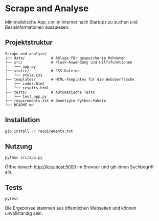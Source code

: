 # Scrape and Analyse

Minimalistische App, um im Internet nach Startups zu suchen und Basisinformationen auszulesen.

## Projektstruktur

```
Scrape-and-analyse/
├── data/            # Ablage für gespeicherte Rohdaten
├── src/             # Flask-Anwendung und Hilfsfunktionen
│   └── app.py
├── static/          # CSS-Dateien
│   └── style.css
├── templates/       # HTML-Templates für die Weboberfläche
│   ├── index.html
│   └── results.html
├── tests/           # Automatische Tests
│   └── test_app.py
├── requirements.txt # Benötigte Python-Pakete
└── README.md
```

## Installation

```bash
pip install -r requirements.txt
```

## Nutzung

```bash
python src/app.py
```

Öffne danach [http://localhost:5000](http://localhost:5000) im Browser und gib einen Suchbegriff ein.

## Tests

```bash
pytest
```

Die Ergebnisse stammen aus öffentlichen Webseiten und können unvollständig sein.
